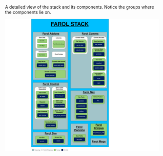 A detailed view of the stack and its components. Notice the groups where the components lie on.

![Farol Stack Detailed](img/farol_stack_detail.png)
